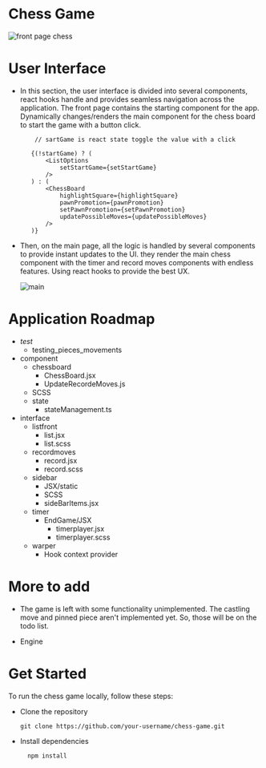 
# Chess Game

  ![front page chess](https://github.com/gani1000/ChessGame/assets/107857762/63011f0d-0a1d-4d08-8c35-b43aef5b4d26)
     
# User Interface

   - In this section, the user interface is divided into several components, react hooks handle and provides seamless navigation 
       across the application. The front page contains the starting component for the app. Dynamically changes/renders the main component
       for the chess board to start the game with a button click.

             // sartGame is react state toggle the value with a click
     
            {(!startGame) ? (
                <ListOptions 
                    setStartGame={setStartGame}
                />
            ) : (
                <ChessBoard 
                    highlightSquare={highlightSquare}
                    pawnPromotion={pawnPromotion}
                    setPawnPromotion={setPawnPromotion}
                    updatePossibleMoves={updatePossibleMoves}
                />
            )}

- Then, on the main page, all the logic is handled by several components to provide instant updates to the UI.
    they render the main chess component with the timer and record moves components with endless features. Using react hooks
    to provide the best UX.
    
    ![main](https://github.com/gani1000/ChessGame/assets/107857762/79860080-c2c5-4be5-a755-d4816456773d)
  
# Application Roadmap
- _test_
  - testing_pieces_movements
- component
  - chessboard
    - ChessBoard.jsx
    - UpdateRecordeMoves.js
  - SCSS
  - state
    - stateManagement.ts
- interface
  - listfront
    - list.jsx
    - list.scss
  - recordmoves
    - record.jsx
    - record.scss
  - sidebar
    - JSX/static
    - SCSS
    - sideBarItems.jsx
  - timer
    - EndGame/JSX
      - timerplayer.jsx
      - timerplayer.scss
  - warper
    - Hook context provider


# More to add

- The game is left with some functionality unimplemented. The castling move and pinned piece aren't implemented yet.
    So, those will be on the todo list.

- Engine

# Get Started

To run the chess game locally, follow these steps:

* Clone the repository 

      git clone https://github.com/your-username/chess-game.git
  
* Install dependencies

        npm install
